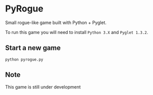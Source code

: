 # PyRogue
Small rogue-like game built with Python + Pyglet.

To run this game you will need to install `Python 3.X` and `Pyglet 1.3.2`.

## Start a new game
`python pyrogue.py`

## Note
This game is still under development
